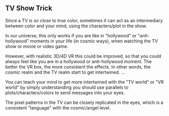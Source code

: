 ## TV Show Trick

Since a TV is *so close* to true color, sometimes it can act as an intermediary between color and your mind, using the characters/plot in the show.

In our universe, this only works if you are like in "hollywood" or "anti-hollywood" moments in your life (in cosmic ways), when watching the TV show or movie or video game.

However, with realistic 3D/4D VR this could be improved, so that you could always feel like you are in a hollywood or anti-hollywood moment. The better the VR box, the more consistent the effects. In other words, the cosmic realm and the TV realm start to get intertwined.
...

You can teach your mind to get more intertwined with the "TV world" or "VR world" by simply understanding you should use parallels to plots/characters/colors to send messages into your eyes.

The pixel patterns in the TV can be closely replicated in the eyes, which is a consistent "language" with the cosmic/angel level. 